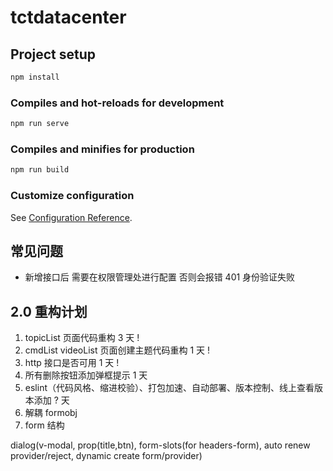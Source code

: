 # tctdatacenter

## Project setup

```bash
npm install
```

### Compiles and hot-reloads for development

```bash
npm run serve
```

### Compiles and minifies for production

```bash
npm run build
```

### Customize configuration

See [Configuration Reference](https://cli.vuejs.org/config/).

## 常见问题

- 新增接口后 需要在权限管理处进行配置 否则会报错 401 身份验证失败

## 2.0 重构计划

1. topicList 页面代码重构 3 天 !
2. cmdList videoList 页面创建主题代码重构 1 天 !
3. http 接口是否可用 1 天 !
4. 所有删除按钮添加弹框提示 1 天
5. eslint（代码风格、缩进校验）、打包加速、自动部署、版本控制、线上查看版本添加 ? 天
6. 解耦 formobj
7. form 结构

dialog(v-modal, prop(title,btn), form-slots(for headers-form), auto renew provider/reject, dynamic create form/provider)
